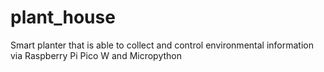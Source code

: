 # plant_house
Smart planter that is able to collect and control environmental information via Raspberry Pi Pico W and Micropython
